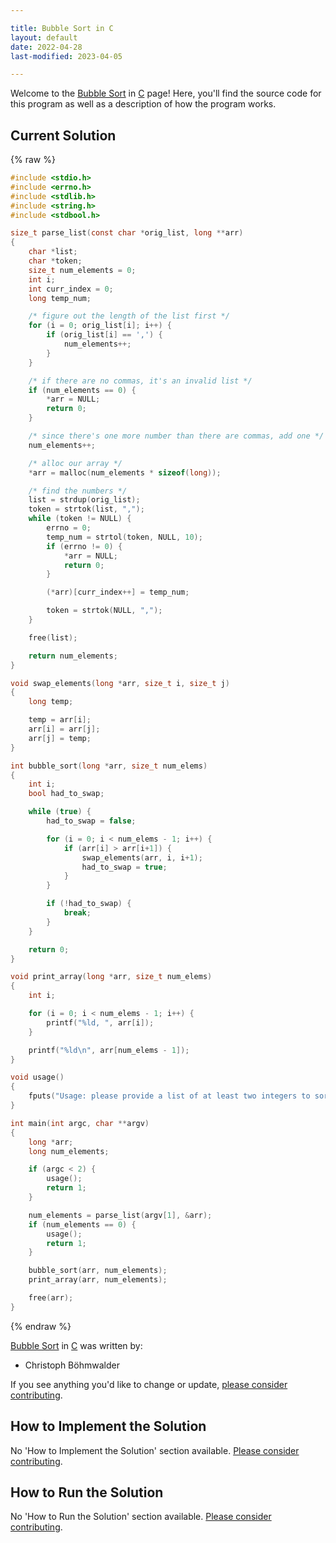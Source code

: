 ```yaml
---

title: Bubble Sort in C
layout: default
date: 2022-04-28
last-modified: 2023-04-05

---
```


Welcome to the [Bubble Sort](https://sampleprograms.io/projects/bubble-sort) in [C](https://sampleprograms.io/languages/c) page! Here, you'll find the source code for this program as well as a description of how the program works.

## Current Solution

{% raw %}

```c
#include <stdio.h>
#include <errno.h>
#include <stdlib.h>
#include <string.h>
#include <stdbool.h>

size_t parse_list(const char *orig_list, long **arr)
{
    char *list;
    char *token;
    size_t num_elements = 0;
    int i;
    int curr_index = 0;
    long temp_num;

    /* figure out the length of the list first */
    for (i = 0; orig_list[i]; i++) {
        if (orig_list[i] == ',') {
            num_elements++;
        }
    }

    /* if there are no commas, it's an invalid list */
    if (num_elements == 0) {
        *arr = NULL;
        return 0;
    }

    /* since there's one more number than there are commas, add one */
    num_elements++;

    /* alloc our array */
    *arr = malloc(num_elements * sizeof(long));

    /* find the numbers */
    list = strdup(orig_list);
    token = strtok(list, ",");
    while (token != NULL) {
        errno = 0;
        temp_num = strtol(token, NULL, 10);
        if (errno != 0) {
            *arr = NULL;
            return 0;
        }

        (*arr)[curr_index++] = temp_num;

        token = strtok(NULL, ",");
    }

    free(list);

    return num_elements;
}

void swap_elements(long *arr, size_t i, size_t j)
{
    long temp;

    temp = arr[i];
    arr[i] = arr[j];
    arr[j] = temp;
}

int bubble_sort(long *arr, size_t num_elems)
{
    int i;
    bool had_to_swap;

    while (true) {
        had_to_swap = false;

        for (i = 0; i < num_elems - 1; i++) {
            if (arr[i] > arr[i+1]) {
                swap_elements(arr, i, i+1);
                had_to_swap = true;
            }
        }

        if (!had_to_swap) {
            break;
        }
    }

    return 0;
}

void print_array(long *arr, size_t num_elems)
{
    int i;

    for (i = 0; i < num_elems - 1; i++) {
        printf("%ld, ", arr[i]);
    }

    printf("%ld\n", arr[num_elems - 1]);
}

void usage()
{
    fputs("Usage: please provide a list of at least two integers to sort in the format \"1, 2, 3, 4, 5\"\n", stderr);
}

int main(int argc, char **argv)
{
    long *arr;
    long num_elements;

    if (argc < 2) {
        usage();
        return 1;
    }

    num_elements = parse_list(argv[1], &arr);
    if (num_elements == 0) {
        usage();
        return 1;
    }

    bubble_sort(arr, num_elements);
    print_array(arr, num_elements);

    free(arr);
}
```

{% endraw %}

[Bubble Sort](https://sampleprograms.io/projects/bubble-sort) in [C](https://sampleprograms.io/languages/c) was written by:

- Christoph Böhmwalder

If you see anything you'd like to change or update, [please consider contributing](https://github.com/TheRenegadeCoder/sample-programs).

## How to Implement the Solution

No 'How to Implement the Solution' section available. [Please consider contributing](https://github.com/TheRenegadeCoder/sample-programs-website).

## How to Run the Solution

No 'How to Run the Solution' section available. [Please consider contributing](https://github.com/TheRenegadeCoder/sample-programs-website).